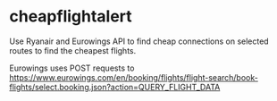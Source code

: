 # cheapflightalert
Use Ryanair and Eurowings API to find cheap connections on selected routes to find the cheapest flights.



Eurowings uses POST requests to
https://www.eurowings.com/en/booking/flights/flight-search/book-flights/select.booking.json?action=QUERY_FLIGHT_DATA
